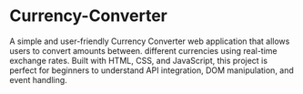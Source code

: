# Currency-Converter
A simple and user-friendly Currency Converter web application that allows users to convert amounts between.   different currencies using real-time exchange rates. Built with HTML, CSS, and JavaScript, this project is perfect for beginners to understand API integration, DOM manipulation, and event handling.
